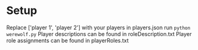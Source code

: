 # Setup
Replace ['player 1', 'player 2'] with your players in players.json
run `python werewolf.py`
Player descriptions can be found in roleDescription.txt 
Player role assignments can be found in playerRoles.txt 